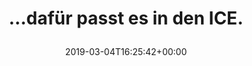 ---
retweeted: false
source: <a href="https://about.twitter.com/products/tweetdeck" rel="nofollow">TweetDeck</a>
entities:
  user_mentions: []
  urls: []
  symbols: []
  media:
  - expanded_url: https://twitter.com/bascht/status/1102606050577055744/video/1
    indices:
    - '28'
    - '51'
    url: https://t.co/9YlFM4tHWZ
    media_url: http://pbs.twimg.com/ext_tw_video_thumb/1102606022722621441/pu/img/DiugwQMtOelBr2Li.jpg
    id_str: '1102606022722621441'
    id: '1102606022722621441'
    media_url_https: https://pbs.twimg.com/ext_tw_video_thumb/1102606022722621441/pu/img/DiugwQMtOelBr2Li.jpg
    sizes:
      large:
        w: '404'
        h: '718'
        resize: fit
      thumb:
        w: '150'
        h: '150'
        resize: crop
      small:
        w: '383'
        h: '680'
        resize: fit
      medium:
        w: '404'
        h: '718'
        resize: fit
    type: photo
    display_url: pic.twitter.com/9YlFM4tHWZ
  hashtags: []
display_text_range:
- '0'
- '51'
favorite_count: '5'
id_str: '1102606050577055744'
truncated: false
retweet_count: '0'
id: '1102606050577055744'
possibly_sensitive: false
created_at: Mon Mar 04 16:25:42 +0000 2019
favorited: false
full_text: "…dafür passt es in den ICE."
lang: de
extended_entities:
  media:
  - expanded_url: https://twitter.com/bascht/status/1102606050577055744/video/1
    indices:
    - '28'
    - '51'
    url: https://t.co/9YlFM4tHWZ
    media_url: http://pbs.twimg.com/ext_tw_video_thumb/1102606022722621441/pu/img/DiugwQMtOelBr2Li.jpg
    id_str: '1102606022722621441'
    video_info:
      aspect_ratio:
      - '202'
      - '359'
      duration_millis: '10478'
      variants:
      - content_type: application/x-mpegURL
        url: https://video.twimg.com/ext_tw_video/1102606022722621441/pu/pl/s-kLrQjkc_8tTaOU.m3u8?tag=6
      - bitrate: '832000'
        content_type: video/mp4
        url: https://video.twimg.com/ext_tw_video/1102606022722621441/pu/vid/404x718/3dZ1-845MB1C2Kff.mp4?tag=6
      - bitrate: '632000'
        content_type: video/mp4
        url: https://video.twimg.com/ext_tw_video/1102606022722621441/pu/vid/320x568/tlT8c0dwQ1CEYojE.mp4?tag=6
    additional_media_info:
      monetizable: false
    id: '1102606022722621441'
    media_url_https: https://pbs.twimg.com/ext_tw_video_thumb/1102606022722621441/pu/img/DiugwQMtOelBr2Li.jpg
    sizes:
      large:
        w: '404'
        h: '718'
        resize: fit
      thumb:
        w: '150'
        h: '150'
        resize: crop
      small:
        w: '383'
        h: '680'
        resize: fit
      medium:
        w: '404'
        h: '718'
        resize: fit
    type: video
    display_url: pic.twitter.com/9YlFM4tHWZ
tags:
- pesos/twitter
date: '2019-03-04T16:25:42+00:00'
src: https://twitter.com/bascht/status/1102606050577055744
original_url: https://twitter.com/bascht/status/1102606050577055744
type: twitter_tweet
media_url: https://img.bascht.com/twitter/pbs.twimg.com/ext_tw_video_thumb/1102606022722621441/pu/img/DiugwQMtOelBr2Li.jpg
text: "…dafür passt es in den ICE."
title: "…dafür passt es in den ICE.\n"

---